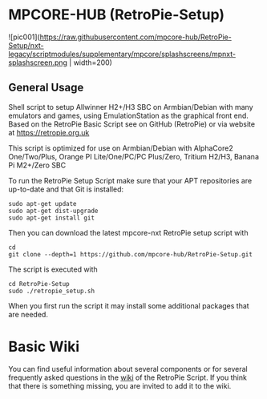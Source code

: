 MPCORE-HUB (RetroPie-Setup)
========================

![pic001](https://raw.githubusercontent.com/mpcore-hub/RetroPie-Setup/nxt-legacy/scriptmodules/supplementary/mpcore/splashscreens/mpnxt-splashscreen.png | width=200)

## General Usage


Shell script to setup Allwinner H2+/H3 SBC on Armbian/Debian with many emulators and games, using EmulationStation as the graphical front end. Based on the RetroPie Basic Script see on GitHub (RetroPie) or via website at https://retropie.org.uk

This script is optimized for use on Armbian/Debian with AlphaCore2 One/Two/Plus, Orange PI Lite/One/PC/PC Plus/Zero, Tritium H2/H3, Banana Pi M2+/Zero SBC

To run the RetroPie Setup Script make sure that your APT repositories are up-to-date and that Git is installed:

```shell
sudo apt-get update
sudo apt-get dist-upgrade
sudo apt-get install git
```

Then you can download the latest mpcore-nxt RetroPie setup script with

```shell
cd
git clone --depth=1 https://github.com/mpcore-hub/RetroPie-Setup.git
```

The script is executed with 

```shell
cd RetroPie-Setup
sudo ./retropie_setup.sh
```

When you first run the script it may install some additional packages that are needed.


# Basic Wiki


You can find useful information about several components or for several frequently asked questions in the [wiki](https://github.com/RetroPie/RetroPie-Setup/wiki) of the RetroPie Script. If you think that there is something missing, you are invited to add it to the wiki.

